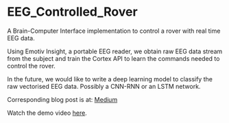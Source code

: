 # EEG_Controlled_Rover
A Brain-Computer Interface implementation to control a rover with real time EEG data.

Using Emotiv Insight, a portable EEG reader, we obtain raw EEG data stream from the subject and train the Cortex API to learn the commands needed to control the rover.

In the future, we would like to write a deep learning model to classify the raw vectorised EEG data. Possibly a CNN-RNN or an LSTM network.

Corresponding blog post is at: [Medium](https://medium.com/@prajwalgatti/mind-controlled-rover-2f43bcfe8eb6)

Watch the demo video [here](https://www.youtube.com/watch?v=d1QNUIWfFfg).
